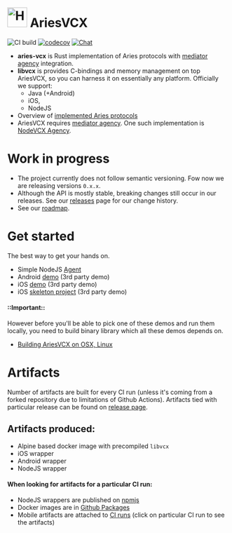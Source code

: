 # <img alt="Hyperledger Aries logo" src="docs/aries-logo.png" width="45px" /> AriesVCX

![CI build](https://github.com/hyperledger/aries-vcx/workflows/CI/badge.svg)
[![codecov](https://codecov.io/gh/hyperledger/aries-vcx/branch/master/graph/badge.svg)](https://codecov.io/gh/hyperledger/aries-vcx)
[![Chat](https://raw.githubusercontent.com/hyperledger/chat-assets/master/aries-vcx.svg)](https://chat.hyperledger.org/channel/aries-vcx)


- **aries-vcx** is Rust implementation of Aries protocols with 
  [mediator agency](https://github.com/hyperledger/aries-rfcs/blob/master/concepts/0046-mediators-and-relays/README.md) integration.
- **libvcx** is provides C-bindings and memory management on top AriesVCX, so you can harness it on
essentially any platform. Officially we support:
  - Java (+Android)
  - iOS, 
  - NodeJS
- Overview of [implemented Aries protocols](./aries.md)
- AriesVCX requires [mediator agency](https://github.com/hyperledger/aries-rfcs/blob/master/concepts/0046-mediators-and-relays/README.md).
  One such implementation is [NodeVCX Agency](https://github.com/AbsaOSS/vcxagencynode/).    
  
# Work in progress
- The project currently does not follow semantic versioning. Fow now we are releasing versions `0.x.x`. 
- Although the API is mostly stable, breaking changes still occur in our releases. See our
  [releases](https://github.com/hyperledger/aries-vcx/releases) page for our change history.
- See our [roadmap](./roadmap.md).

# Get started
The best way to get your hands on.  
* Simple NodeJS [Agent](./agents/node/vcxagent-core)
* Android [demo](https://github.com/sktston/vcx-demo-android)  (3rd party demo)
* iOS [demo](https://github.com/sktston/vcx-demo-ios) (3rd party demo)
* iOS [skeleton project](https://github.com/sktston/vcx-skeleton-ios) (3rd party demo)

#### ::Important::
However before you'll be able to pick one of these demos and run them locally, you need to build binary library which
all these demos depends on.  
- [Building AriesVCX on OSX, Linux](./docs/build-general.md)

# Artifacts
Number of artifacts are built for every CI run (unless it's coming from a forked repository due to limitations of Github Actions). 
Artifacts tied with particular release can be found on 
 [release page](https://github.com/hyperledger/aries-vcx/releases).
 
## Artifacts produced:
- Alpine based docker image with precompiled `libvcx`
- iOS wrapper
- Android wrapper
- NodeJS wrapper

#### When looking for artifacts for a particular CI run:
- NodeJS wrappers are published on [npmjs](https://www.npmjs.com/package/@hyperledger/node-vcx-wrapper)
- Docker images are in [Github Packages](https://github.com/hyperledger/aries-vcx/packages)
- Mobile artifacts are attached to [CI runs](https://github.com/hyperledger/aries-vcx/actions) (click on particular CI run to
  see the artifacts)
